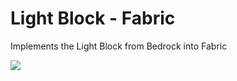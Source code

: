 # Light Block - Fabric
Implements the Light Block from Bedrock into Fabric 

![](https://i.imgur.com/Sz4E0Sz.png)
